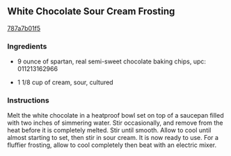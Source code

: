 ## White Chocolate Sour Cream Frosting

[787a7b01f5](http://allrecipes.com/recipe/white-chocolate-sour-cream-frosting/)

### Ingredients

 - 9 ounce of spartan, real semi-sweet chocolate baking chips, upc: 011213162966

 - 1 1/8 cup of cream, sour, cultured

### Instructions

Melt the white chocolate in a heatproof bowl set on top of a saucepan filled with two inches of simmering water. Stir occasionally, and remove from the heat before it is completely melted. Stir until smooth. Allow to cool until almost starting to set, then stir in sour cream. It is now ready to use. For a fluffier frosting, allow to cool completely then beat with an electric mixer.